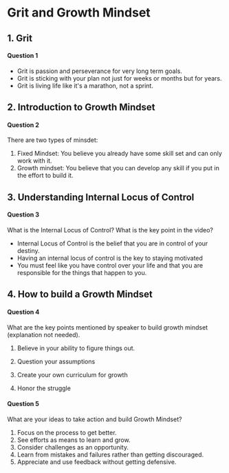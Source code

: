 # Grit and Growth Mindset

## 1. Grit

#### Question 1
* Grit is passion and perseverance for very long term goals.  
* Grit is sticking with your plan not just for weeks or months but for years. 
* Grit is living life like it's a marathon, not a sprint.

## 2. Introduction to Growth Mindset

#### Question 2
There are two types of minsdet:
1. Fixed Mindset: You believe you already have some skill set and can only work with it.
2. Growth mindset: You believe that you can develop any skill if you put in the effort to build it.

## 3. Understanding Internal Locus of Control

#### Question 3
What is the Internal Locus of Control? What is the key point in the video?
* Internal Locus of Control is the belief that you are in control of your destiny.
* Having an internal locus of control is the key to staying motivated 
* You must feel like you have control over your life and that you are responsible for the things that happen to you.

## 4. How to build a Growth Mindset

#### Question 4
What are the key points mentioned by speaker to build growth mindset (explanation not needed).
1. Believe in your ability to figure things out.

2. Question your assumptions

3. Create your own curriculum for growth

4. Honor the struggle

#### Question 5
What are your ideas to take action and build Growth Mindset?
1. Focus on the process to get better.
2. See efforts as means to learn and grow.
3. Consider challenges as an opportunity.
4. Learn from mistakes and failures rather than getting discouraged.
5. Appreciate and use feedback without getting defensive.
